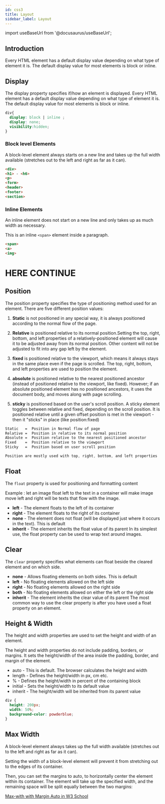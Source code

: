 ```yaml
---
id: css3
title: Layout
sidebar_label: Layout
---
```

import  useBaseUrl from '@docusaurus/useBaseUrl';

## Introduction
Every HTML element has a default display value depending on what type of element it is. The default display value for most elements is block or inline.

## Display
The display property specifies if/how an element is displayed.
Every HTML element has a default display value depending on what type of element it is. The default display value for most elements is block or inline.

```css title="Display Properties"
div{
  display: block | inline ;
  display: none;
  visibility:hidden;
}
```
### Block level Elements

A block-level element always starts on a new line and takes up the full width available (stretches out to the left and right as far as it can).

``` html title="Block level Elements"
<div> 
<h1> - <h6>
<p>
<form> 
<header>
<footer>
<section>
```

### Inline Elements
An inline element does not start on a new line and only takes up as much width as necessary.

This is an inline `<span>` element inside a paragraph.

```html title="Inline Elements"
<span>
<a>
<img>
```
# HERE CONTINUE

## Position
The position property specifies the type of positioning method used for an element.
There are five different position values:

1. **Static** is not positioned in any special way, it is always positioned according to the normal flow of the page.

2. **Relative** is positioned relative to its normal position.Setting the top, right, bottom, and left properties of a relatively-positioned element will cause it to be adjusted away from its normal position. Other content will not be adjusted to fit into any gap left by the element.

3. **fixed** is positioned relative to the viewport, which means it always stays in the same place even if the page is scrolled. The top, right, bottom, and left properties are used to position the element.

4. **absolute** is positioned relative to the nearest positioned ancestor (instead of positioned relative to the viewport, like fixed).
However; if an absolute positioned element has no positioned ancestors, it uses the document body, and moves along with page scrolling.

5. **sticky** is positioned based on the user's scroll position.
A sticky element toggles between relative and fixed, depending on the scroll position. It is positioned relative until a given offset position is met in the viewport - then it "sticks" in place (like position:fixed)

```css
Static   =  Position in Normal flow of page
Relative =  Position in relative to its normal position
Absolute =  Position relative to the nearest positioned ancestor
Fixed    =  Position relative to the viewport
Sticky   =  Position based on user scroll position

Position are mostly used with top, right, bottom, and left properties
```

## Float 
The `float` property is used for positioning and formatting content 

Example : let an image float left to the text in a container will make image move left and right will be texts that flow with the image.

- **left** - The element floats to the left of its container
- **right** - The element floats to the right of its container
- **none** - The element does not float (will be displayed just where it occurs in the text). This is default
- **inherit** - The element inherits the float value of its parent
In its simplest use, the float property can be used to wrap text around images.

## Clear
The `clear` property specifies what elements can float beside the cleared element and on which side.

- **none** - Allows floating elements on both sides. This is default
- **left** - No floating elements allowed on the left side
- **right** - No floating elements allowed on the right side
- **both** - No floating elements allowed on either the left or the right side
- **inherit** - The element inherits the clear value of its parent
The most common way to use the clear property is after you have used a float property on an element.

## Height & Width

The height and width properties are used to set the height and width of an element.

The height and width properties do not include padding, borders, or margins. It sets the height/width of the area inside the padding, border, and margin of the element.

- auto - This is default. The browser calculates the height and width
- length - Defines the height/width in px, cm etc.
- % - Defines the height/width in percent of the containing block
- initial - Sets the height/width to its default value
- inherit - The height/width will be inherited from its parent value

``` css title="Height/Width"
div {
  height: 200px;
  width: 50%;
  background-color: powderblue;
}
```



## Max Width
A block-level element always takes up the full width available (stretches out to the left and right as far as it can).

Setting the width of a block-level element will prevent it from stretching out to the edges of its container. 

Then, you can set the margins to auto, to horizontally center the element within its container. The element will take up the specified width, and the remaining space will be split equally between the two margins:

[Max-with with Margin Auto in W3 School](https://www.w3schools.com/css/tryit.asp?filename=trycss_max-width)
